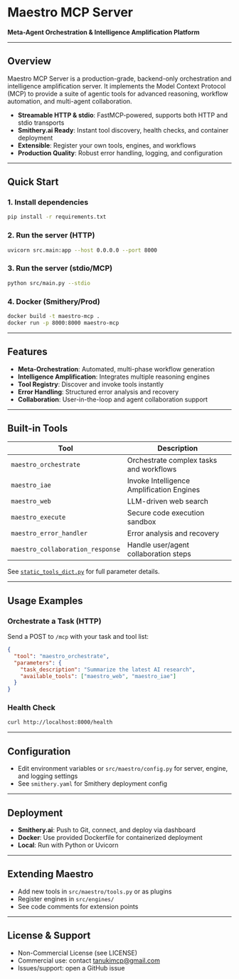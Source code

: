 # Maestro MCP Server

**Meta-Agent Orchestration & Intelligence Amplification Platform**

---

## Overview

Maestro MCP Server is a production-grade, backend-only orchestration and intelligence amplification server. It implements the Model Context Protocol (MCP) to provide a suite of agentic tools for advanced reasoning, workflow automation, and multi-agent collaboration.

- **Streamable HTTP & stdio**: FastMCP-powered, supports both HTTP and stdio transports
- **Smithery.ai Ready**: Instant tool discovery, health checks, and container deployment
- **Extensible**: Register your own tools, engines, and workflows
- **Production Quality**: Robust error handling, logging, and configuration

---

## Quick Start

### 1. Install dependencies
```bash
pip install -r requirements.txt
```

### 2. Run the server (HTTP)
```bash
uvicorn src.main:app --host 0.0.0.0 --port 8000
```

### 3. Run the server (stdio/MCP)
```bash
python src/main.py --stdio
```

### 4. Docker (Smithery/Prod)
```bash
docker build -t maestro-mcp .
docker run -p 8000:8000 maestro-mcp
```

---

## Features

- **Meta-Orchestration**: Automated, multi-phase workflow generation
- **Intelligence Amplification**: Integrates multiple reasoning engines
- **Tool Registry**: Discover and invoke tools instantly
- **Error Handling**: Structured error analysis and recovery
- **Collaboration**: User-in-the-loop and agent collaboration support

---

## Built-in Tools

| Tool                        | Description                                                      |
|-----------------------------|------------------------------------------------------------------|
| `maestro_orchestrate`       | Orchestrate complex tasks and workflows                          |
| `maestro_iae`               | Invoke Intelligence Amplification Engines                        |
| `maestro_web`               | LLM-driven web search                                            |
| `maestro_execute`           | Secure code execution sandbox                                    |
| `maestro_error_handler`     | Error analysis and recovery                                      |
| `maestro_collaboration_response` | Handle user/agent collaboration steps                      |

See [`static_tools_dict.py`](static_tools_dict.py) for full parameter details.

---

## Usage Examples

### Orchestrate a Task (HTTP)
Send a POST to `/mcp` with your task and tool list:
```json
{
  "tool": "maestro_orchestrate",
  "parameters": {
    "task_description": "Summarize the latest AI research",
    "available_tools": ["maestro_web", "maestro_iae"]
  }
}
```

### Health Check
```bash
curl http://localhost:8000/health
```

---

## Configuration

- Edit environment variables or `src/maestro/config.py` for server, engine, and logging settings
- See `smithery.yaml` for Smithery deployment config

---

## Deployment

- **Smithery.ai**: Push to Git, connect, and deploy via dashboard
- **Docker**: Use provided Dockerfile for containerized deployment
- **Local**: Run with Python or Uvicorn

---

## Extending Maestro

- Add new tools in `src/maestro/tools.py` or as plugins
- Register engines in `src/engines/`
- See code comments for extension points

---

## License & Support

- Non-Commercial License (see LICENSE)
- Commercial use: contact tanukimcp@gmail.com
- Issues/support: open a GitHub issue 